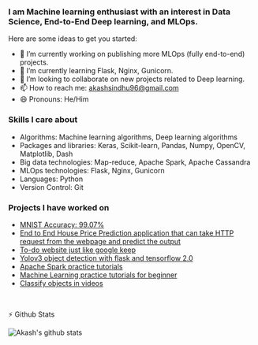 ### I am Machine learning enthusiast with an interest in Data Science, End-to-End Deep learning, and MLOps.

Here are some ideas to get you started:

- 🔭 I’m currently working on publishing more MLOps (fully end-to-end) projects.
- 🌱 I’m currently learning Flask, Nginx, Gunicorn.
- 👯 I’m looking to collaborate on new projects related to Deep learning.
- 📫 How to reach me: akashsindhu96@gmail.com
- 😄 Pronouns: He/Him

### Skills I care about

* Algorithms: Machine learning algorithms, Deep learning algorithms
* Packages and libraries: Keras, Scikit-learn, Pandas, Numpy, OpenCV, Matplotlib, Dash
* Big data technologies: Map-reduce, Apache Spark, Apache Cassandra
* MLOps technologies: Flask, Nginx, Gunicorn
* Languages: Python
* Version Control: Git

### Projects I have worked on
* [MNIST Accuracy: 99.07%](https://github.com/akashsindhu96/MNIST)
* [End to End House Price Prediction application that can take HTTP request from the webpage and predict the output](https://github.com/Akashsindhu/House-price-prediction)
* [To-do website just like google keep](https://github.com/akashsindhu96/Twodo/blob/master/README.md)
* [Yolov3 object detection with flask and tensorflow 2.0](https://github.com/akashsindhu96/AIes_object_detection)
* [Apache Spark practice tutorials](https://github.com/akashsindhu96/CMPT-732-Programming-for-Big-Data-1)
* [Machine Learning practice tutorials for beginner](https://github.com/akashsindhu96/cmpe-188)
* [Classify objects in videos](https://github.com/akashsindhu96/Classify_objects_in_video)

<br />

:zap: Github Stats
<br />

![Akash's github stats](https://github-readme-stats.vercel.app/api?username=akashsindhu96&count_private=true&show_icons=true&hide=stars&theme=tokyonight)


